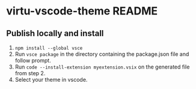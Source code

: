 # virtu-vscode-theme README

## Publish locally and install

1. `npm install --global vsce`
2. Run `vsce package` in the directory containing the package.json file and follow prompt.
3. Run `code --install-extension myextension.vsix` on the generated file from step 2.
4. Select your theme in vscode.
